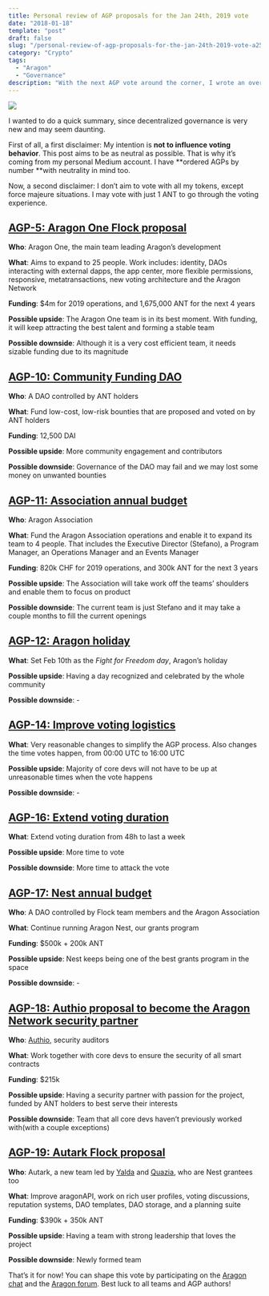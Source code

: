 ```yaml
---
title: Personal review of AGP proposals for the Jan 24th, 2019 vote
date: "2018-01-18"
template: "post"
draft: false
slug: "/personal-review-of-agp-proposals-for-the-jan-24th-2019-vote-a25bc53507b6"
category: "Crypto"
tags:
  - "Aragon"
  - "Governance"
description: "With the next AGP vote around the corner, I wrote an overview of the proposals that made it to the ballot"
---
```


![](https://cdn-images-1.medium.com/max/2800/0*1X0axKFXDhZCp5CG.png)

I wanted to do a quick summary, since decentralized governance is very new and may seem daunting.

First of all, a first disclaimer: My intention is **not to influence voting behavior**. This post aims to be as neutral as possible. That is why it’s coming from my personal Medium account. I have **ordered AGPs by number **with neutrality in mind too.

Now, a second disclaimer: I don’t aim to vote with all my tokens, except force majeure situations. I may vote with just 1 ANT to go through the voting experience.

## [AGP-5: Aragon One Flock proposal](https://github.com/aragonone/flock/blob/master/teams/Aragon%20One/2019.md)

**Who**: Aragon One, the main team leading Aragon’s development

**What**: Aims to expand to 25 people. Work includes: identity, DAOs interacting with external dapps, the app center, more flexible permissions, responsive, metatransactions, new voting architecture and the Aragon Network

**Funding**: $4m for 2019 operations, and 1,675,000 ANT for the next 4 years

**Possible upside**: The Aragon One team is in its best moment. With funding, it will keep attracting the best talent and forming a stable team

**Possible downside**: Although it is a very cost efficient team, it needs sizable funding due to its magnitude

## [AGP-10: Community Funding DAO](https://github.com/aragon/AGPs/pull/10/files)

**Who**: A DAO controlled by ANT holders

**What**: Fund low-cost, low-risk bounties that are proposed and voted on by ANT holders

**Funding**: 12,500 DAI

**Possible upside**: More community engagement and contributors

**Possible downside**: Governance of the DAO may fail and we may lost some money on unwanted bounties

## [AGP-11: Association annual budget](https://github.com/aragon/AGPs/blob/master/AGPs/AGP-11.md)

**Who**: Aragon Association

**What**: Fund the Aragon Association operations and enable it to expand its team to 4 people. That includes the Executive Director (Stefano), a Program Manager, an Operations Manager and an Events Manager

**Funding**: 820k CHF for 2019 operations, and 300k ANT for the next 3 years

**Possible upside**: The Association will take work off the teams’ shoulders and enable them to focus on product

**Possible downside**: The current team is just Stefano and it may take a couple months to fill the current openings

## [AGP-12: Aragon holiday](https://github.com/aragon/AGPs/pull/12/files)

**What**: Set Feb 10th as the *Fight for Freedom day*, Aragon’s holiday

**Possible upside**: Having a day recognized and celebrated by the whole community

**Possible downside**: -

## [AGP-14: Improve voting logistics](https://github.com/aragon/AGPs/pull/14/files)

**What**: Very reasonable changes to simplify the AGP process. Also changes the time votes happen, from 00:00 UTC to 16:00 UTC

**Possible upside**: Majority of core devs will not have to be up at unreasonable times when the vote happens

**Possible downside**: -

## [AGP-16: Extend voting duration](https://github.com/aragon/AGPs/pull/16/files)

**What**: Extend voting duration from 48h to last a week

**Possible upside**: More time to vote

**Possible downside**: More time to attack the vote

## [AGP-17: Nest annual budget](https://github.com/aragon/AGPs/pull/17/files)

**Who**: A DAO controlled by Flock team members and the Aragon Association

**What**: Continue running Aragon Nest, our grants program

**Funding**: $500k + 200k ANT

**Possible upside**: Nest keeps being one of the best grants program in the space

**Possible downside**: -

## [AGP-18: Authio proposal to become the Aragon Network security partner](https://github.com/aragon/AGPs/pull/18/files)

**Who**: [Authio](https://authio.org/), security auditors

**What**: Work together with core devs to ensure the security of all smart contracts

**Funding**: $215k

**Possible upside**: Having a security partner with passion for the project, funded by ANT holders to best serve their interests

**Possible downside**: Team that all core devs haven’t previously worked with(with a couple exceptions)

## [AGP-19: Autark Flock proposal](https://github.com/AutarkCo/flock/blob/autark-proposal/teams/Autark/2019Q1-2.md)

**Who**: Autark, a new team led by [Yalda](https://twitter.com/stellarmagnet) and [Quazia](https://twitter.com/lolllunn), who are Nest grantees too

**What**: Improve aragonAPI, work on rich user profiles, voting discussions, reputation systems, DAO templates, DAO storage, and a planning suite

**Funding**: $390k + 350k ANT

**Possible upside**: Having a team with strong leadership that loves the project

**Possible downside**: Newly formed team

That’s it for now! You can shape this vote by participating on the [Aragon chat](https://aragon.chat) and the [Aragon forum](https://forum.aragon.org). Best luck to all teams and AGP authors!
